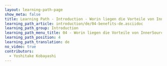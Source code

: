 ```yaml
---
layout: learning-path-page
show_meta: false
title: Learning Path - Introduction - Worin liegen die Vorteile von InnerSource?
learning_path_article: introduction/de/04-benefits-de.asciidoc
learning_path_group: Introduction
learning_path_menu_title: 04 - Worin liegen die Vorteile von InnerSource?
learning_path_position: 4
learning_path_translation: de
no_video: true
contributors:
  - Yoshitake Kobayashi
---
```

<!--- This file autogenerated from https://github.com/InnerSourceCommons/InnerSourceLearningPath/blob/master/scripts/generate_learning_path_markdown.js -->